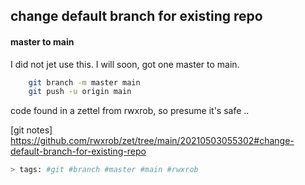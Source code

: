 change default branch for existing repo
---


#### master to main


I did not jet use this. I will soon, got one master to main.


```sh
    git branch -m master main
    git push -u origin main
```


code found in a zettel from rwxrob, so presume it's safe ..

[git notes] <https://github.com/rwxrob/zet/tree/main/20210503055302#change-default-branch-for-existing-repo>


```sh
> tags: #git #branch #master #main #rwxrob
```
